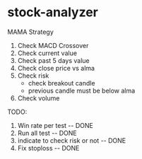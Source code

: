 # stock-analyzer

MAMA Strategy
1. Check MACD Crossover
2. Check current value
3. Check past 5 days value
4. Check close price vs alma
5. Check risk
    - check breakout candle
    - previous candle must be below alma
6. Check volume

TODO:
1. Win rate per test -- DONE
2. Run all test -- DONE
3. indicate to check risk or not -- DONE
4. Fix stoploss -- DONE